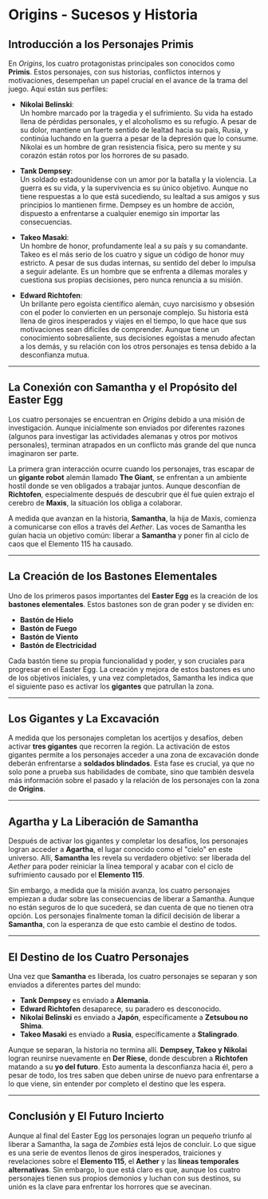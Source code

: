 # **Origins - Sucesos y Historia**

## **Introducción a los Personajes Primis**
En *Origins*, los cuatro protagonistas principales son conocidos como **Primis**. Estos personajes, con sus historias, conflictos internos y motivaciones, desempeñan un papel crucial en el avance de la trama del juego. Aquí están sus perfiles:

- **Nikolai Belinski**:  
  Un hombre marcado por la tragedia y el sufrimiento. Su vida ha estado llena de pérdidas personales, y el alcoholismo es su refugio. A pesar de su dolor, mantiene un fuerte sentido de lealtad hacia su país, Rusia, y continúa luchando en la guerra a pesar de la depresión que lo consume. Nikolai es un hombre de gran resistencia física, pero su mente y su corazón están rotos por los horrores de su pasado.

- **Tank Dempsey**:  
  Un soldado estadounidense con un amor por la batalla y la violencia. La guerra es su vida, y la supervivencia es su único objetivo. Aunque no tiene respuestas a lo que está sucediendo, su lealtad a sus amigos y sus principios lo mantienen firme. Dempsey es un hombre de acción, dispuesto a enfrentarse a cualquier enemigo sin importar las consecuencias.

- **Takeo Masaki**:  
  Un hombre de honor, profundamente leal a su país y su comandante. Takeo es el más serio de los cuatro y sigue un código de honor muy estricto. A pesar de sus dudas internas, su sentido del deber lo impulsa a seguir adelante. Es un hombre que se enfrenta a dilemas morales y cuestiona sus propias decisiones, pero nunca renuncia a su misión.

- **Edward Richtofen**:  
  Un brillante pero egoísta científico alemán, cuyo narcisismo y obsesión con el poder lo convierten en un personaje complejo. Su historia está llena de giros inesperados y viajes en el tiempo, lo que hace que sus motivaciones sean difíciles de comprender. Aunque tiene un conocimiento sobresaliente, sus decisiones egoístas a menudo afectan a los demás, y su relación con los otros personajes es tensa debido a la desconfianza mutua.

---

## **La Conexión con Samantha y el Propósito del Easter Egg**
Los cuatro personajes se encuentran en *Origins* debido a una misión de investigación. Aunque inicialmente son enviados por diferentes razones (algunos para investigar las actividades alemanas y otros por motivos personales), terminan atrapados en un conflicto más grande del que nunca imaginaron ser parte.

La primera gran interacción ocurre cuando los personajes, tras escapar de un **gigante robot** alemán llamado **The Giant**, se enfrentan a un ambiente hostil donde se ven obligados a trabajar juntos. Aunque desconfían de **Richtofen**, especialmente después de descubrir que él fue quien extrajo el cerebro de **Maxis**, la situación los obliga a colaborar. 

A medida que avanzan en la historia, **Samantha**, la hija de Maxis, comienza a comunicarse con ellos a través del *Aether*. Las voces de Samantha les guían hacia un objetivo común: liberar a **Samantha** y poner fin al ciclo de caos que el Elemento 115 ha causado.

---

## **La Creación de los Bastones Elementales**
Uno de los primeros pasos importantes del **Easter Egg** es la creación de los **bastones elementales**. Estos bastones son de gran poder y se dividen en:

- **Bastón de Hielo**
- **Bastón de Fuego**
- **Bastón de Viento**
- **Bastón de Electricidad**

Cada bastón tiene su propia funcionalidad y poder, y son cruciales para progresar en el Easter Egg. La creación y mejora de estos bastones es uno de los objetivos iniciales, y una vez completados, Samantha les indica que el siguiente paso es activar los **gigantes** que patrullan la zona.

---

## **Los Gigantes y La Excavación**
A medida que los personajes completan los acertijos y desafíos, deben activar **tres gigantes** que recorren la región. La activación de estos gigantes permite a los personajes acceder a una zona de excavación donde deberán enfrentarse a **soldados blindados**. Esta fase es crucial, ya que no solo pone a prueba sus habilidades de combate, sino que también desvela más información sobre el pasado y la relación de los personajes con la zona de **Origins**.

---

## **Agartha y La Liberación de Samantha**
Después de activar los gigantes y completar los desafíos, los personajes logran acceder a **Agartha**, el lugar conocido como el "cielo" en este universo. Allí, **Samantha** les revela su verdadero objetivo: ser liberada del *Aether* para poder reiniciar la línea temporal y acabar con el ciclo de sufrimiento causado por el **Elemento 115**. 

Sin embargo, a medida que la misión avanza, los cuatro personajes empiezan a dudar sobre las consecuencias de liberar a Samantha. Aunque no están seguros de lo que sucederá, se dan cuenta de que no tienen otra opción. Los personajes finalmente toman la difícil decisión de liberar a **Samantha**, con la esperanza de que esto cambie el destino de todos.

---

## **El Destino de los Cuatro Personajes**
Una vez que **Samantha** es liberada, los cuatro personajes se separan y son enviados a diferentes partes del mundo:

- **Tank Dempsey** es enviado a **Alemania**.
- **Edward Richtofen** desaparece, su paradero es desconocido.
- **Nikolai Belinski** es enviado a **Japón**, específicamente a **Zetsubou no Shima**.
- **Takeo Masaki** es enviado a **Rusia**, específicamente a **Stalingrado**.

Aunque se separan, la historia no termina allí. **Dempsey, Takeo y Nikolai** logran reunirse nuevamente en **Der Riese**, donde descubren a **Richtofen** matando a su **yo del futuro**. Esto aumenta la desconfianza hacia él, pero a pesar de todo, los tres saben que deben unirse de nuevo para enfrentarse a lo que viene, sin entender por completo el destino que les espera.

---

## **Conclusión y El Futuro Incierto**
Aunque al final del Easter Egg los personajes logran un pequeño triunfo al liberar a Samantha, la saga de *Zombies* está lejos de concluir. Lo que sigue es una serie de eventos llenos de giros inesperados, traiciones y revelaciones sobre el **Elemento 115**, el **Aether** y las **líneas temporales alternativas**. Sin embargo, lo que está claro es que, aunque los cuatro personajes tienen sus propios demonios y luchan con sus destinos, su unión es la clave para enfrentar los horrores que se avecinan.
